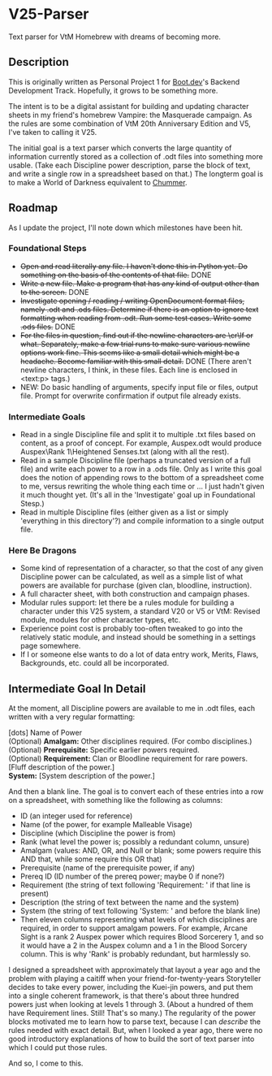 # V25-Parser
Text parser for VtM Homebrew with dreams of becoming more.

## Description
This is originally written as Personal Project 1 for
[Boot.dev](https://www.boot.dev/)'s Backend Development Track.  Hopefully, it
grows to be something more.

The intent is to be a digital assistant for building and updating character
sheets in my friend's homebrew Vampire: the Masquerade campaign.  As the rules
are some combination of VtM 20th Anniversary Edition and V5, I've taken to
calling it V25.

The initial goal is a text parser which converts the large quantity of
information currently stored as a collection of .odt files into something
more usable.  (Take each Discipline power description, parse the block of
text, and write a single row in a spreadsheet based on that.)  The longterm
goal is to make a World of Darkness equivalent to
[Chummer](https://github.com/chummer5a/chummer5a/).

## Roadmap
As I update the project, I'll note down which milestones have been hit.

### Foundational Steps
* ~~Open and read literally any file.  I haven't done this in Python yet.  Do
something on the basis of the contents of that file.~~ DONE
* ~~Write a new file.  Make a program that has any kind of output other than
to the screen.~~ DONE
* ~~Investigate opening / reading / writing OpenDocument format files, namely
.odt and .ods files.  Determine if there is an option to ignore text formatting
when reading from .odt.  Run some test cases.  Write some .ods files.~~ DONE
* ~~For the files in question, find out if the newline characters are \cr\lf or
what.  Separately, make a few trial runs to make sure various newline
options work fine.  This seems like a small detail which might be a headache.
Become familiar with this small detail.~~ DONE (There aren't newline
characters, I think, in these files.  Each line is enclosed in \<text:p\> tags.)
* NEW: Do basic handling of arguments, specify input file or files, output
file.  Prompt for overwrite confirmation if output file already exists.

### Intermediate Goals
* Read in a single Discipline file and split it to multiple .txt files based
on content, as a proof of concept.  For example, Auspex.odt would produce
Auspex\Rank 1\Heightened Senses.txt (along with all the rest).
* Read in a sample Discipline file (perhaps a truncated version of a full file)
and write each power to a row in a .ods file.  Only as I write this goal does
the notion of appending rows to the bottom of a spreadsheet come to me, versus
rewriting the whole thing each time or ... I just hadn't given it much thought
yet.  (It's all in the 'Investigate' goal up in Foundational Stesp.)
* Read in multiple Discipline files (either given as a list or simply
'everything in this directory'?) and compile information to a single output
file.

### Here Be Dragons
* Some kind of representation of a character, so that the cost of any given
Discipline power can be calculated, as well as a simple list of what powers
are available for purchase (given clan, bloodline, instruction).
* A full character sheet, with both construction and campaign phases.
* Modular rules support: let there be a rules module for building a character
under this V25 system, a standard V20 or V5 or VtM: Revised module, modules for
other character types, etc.
* Experience point cost is probably too-often tweaked to go into the relatively
static module, and instead should be something in a settings page somewhere.
* If I or someone else wants to do a lot of data entry work, Merits, Flaws,
Backgrounds, etc. could all be incorporated.

## Intermediate Goal In Detail
At the moment, all Discipline powers are available to me in .odt files, each
written with a very regular formatting:

\[dots\] Name of Power  
(Optional) **Amalgam:** Other disciplines required.  (For combo disciplines.)  
(Optional) **Prerequisite:** Specific earlier powers required.  
(Optional) **Requirement:** Clan or Bloodline requirement for rare powers.  
\[Fluff description of the power.\]  
**System:** \[System description of the power.\]  

And then a blank line.  The goal is to convert each of these entries into a row
on a spreadsheet, with something like the following as columns:

* ID (an integer used for reference)
* Name (of the power, for example Malleable Visage)
* Discipline (which Discipline the power is from)
* Rank (what level the power is; possibly a redundant column, unsure)
* Amalgam (values: AND, OR, and Null or blank; some powers require this AND
that, while some require this OR that)
* Prerequisite (name of the prerequisite power, if any)
* Prereq ID (ID number of the prereq power; maybe 0 if none?)
* Requirement (the string of text following 'Requirement: ' if that line is
present)
* Description (the string of text between the name and the system)
* System (the string of text following 'System: ' and before the blank line)
* Then eleven columns representing what levels of which disciplines are
required, in order to support amalgam powers.  For example, Arcane Sight is a
rank 2 Auspex power which requires Blood Sorcerery 1, and so it would have a
2 in the Auspex column and a 1 in the Blood Sorcery column.  This is why 'Rank'
is probably redundant, but harmlessly so.

I designed a spreadsheet with approximately that layout a year ago and the
problem with playing a caitiff when your friend-for-twenty-years Storyteller
decides to take every power, including the Kuei-jin powers, and put them into
a single coherent framework, is that there's about three hundred powers just
when looking at levels 1 through 3.  (About a hundred of them have Requirement
lines.  Still!  That's so many.)  The regularity of the power blocks motivated
me to learn how to parse text, because I can *describe* the rules needed with
exact detail.  But, when I looked a year ago, there were no good introductory
explanations of how to build the sort of text parser into which I could put
those rules.

And so, I come to this.